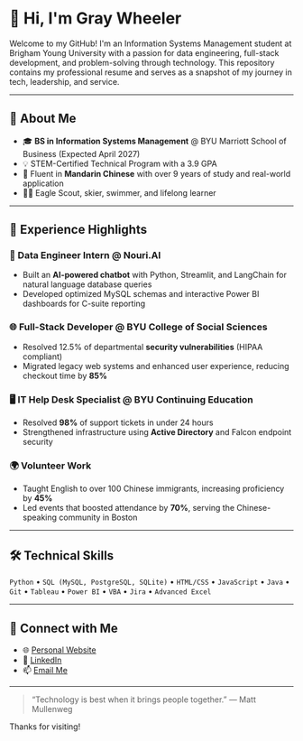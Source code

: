 # 👋 Hi, I'm Gray Wheeler

Welcome to my GitHub! I'm an Information Systems Management student at Brigham Young University with a passion for data engineering, full-stack development, and problem-solving through technology. This repository contains my professional resume and serves as a snapshot of my journey in tech, leadership, and service.

---

## 🧠 About Me

- 🎓 **BS in Information Systems Management** @ BYU Marriott School of Business (Expected April 2027)
- 💡 STEM-Certified Technical Program with a 3.9 GPA
- 💬 Fluent in **Mandarin Chinese** with over 9 years of study and real-world application
- 🧗‍♂️ Eagle Scout, skier, swimmer, and lifelong learner

---

## 💼 Experience Highlights

### 🔧 Data Engineer Intern @ Nouri.AI
- Built an **AI-powered chatbot** with Python, Streamlit, and LangChain for natural language database queries
- Developed optimized MySQL schemas and interactive Power BI dashboards for C-suite reporting

### 🌐 Full-Stack Developer @ BYU College of Social Sciences
- Resolved 12.5% of departmental **security vulnerabilities** (HIPAA compliant)
- Migrated legacy web systems and enhanced user experience, reducing checkout time by **85%**

### 🖥️ IT Help Desk Specialist @ BYU Continuing Education
- Resolved **98%** of support tickets in under 24 hours
- Strengthened infrastructure using **Active Directory** and Falcon endpoint security

### 🌍 Volunteer Work
- Taught English to over 100 Chinese immigrants, increasing proficiency by **45%**
- Led events that boosted attendance by **70%**, serving the Chinese-speaking community in Boston

---

## 🛠️ Technical Skills

`Python` • `SQL (MySQL, PostgreSQL, SQLite)` • `HTML/CSS` • `JavaScript` • `Java` • `Git` • `Tableau` • `Power BI` • `VBA` • `Jira` • `Advanced Excel`

---

## 🔗 Connect with Me

- 🌐 [Personal Website](https://graywheeeler.github.io/GWheelerResume/)
- 💼 [LinkedIn](http://www.linkedin.com/in/graywheeeler)
- 📫 [Email Me](mailto:graywlr@byu.edu)

---

> “Technology is best when it brings people together.” — Matt Mullenweg

Thanks for visiting!
